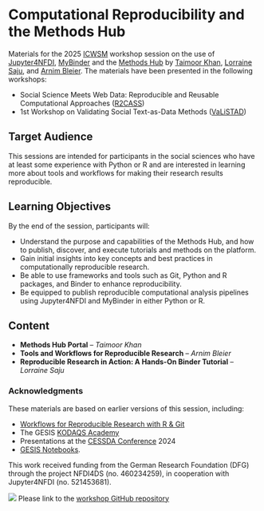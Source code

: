# Computational Reproducibility and the Methods Hub

Materials for the 2025 [ICWSM](https://www.icwsm.org/2025/index.html) workshop session on the use of [Jupyter4NFDI](http://nfdi-jupyter.de), [MyBinder](https://mybinder.org) and the [Methods Hub](http://methodshub.gesis.org) by [Taimoor Khan](https://www.gesis.org/en/institute/about-us/staff/person/Taimoor.Khan), [Lorraine Saju](https://www.linkedin.com/in/lorraine-saju-694630149/), and [Arnim Bleier](https://scholar.google.com/citations?user=_fof5_EAAAAJ). The materials have been presented in the following workshops:
- Social Science Meets Web Data: Reproducible and Reusable Computational Approaches ([R2CASS](https://r2cass2025.wordpress.com))
- 1st Workshop on Validating Social Text-as-Data Methods ([VaLiSTAD](https://sites.google.com/view/valistad2025icwsm))

## Target Audience
This sessions are intended for participants in the social sciences who have at least some experience with Python or R and are interested in learning more about tools and workflows for making their research results reproducible.

## Learning Objectives
By the end of the session, participants will:
- Understand the purpose and capabilities of the Methods Hub, and how to publish, discover, and execute tutorials and methods on the platform.
- Gain initial insights into key concepts and best practices in computationally reproducible research.
- Be able to use frameworks and tools such as Git, Python and R packages, and Binder to enhance reproducibility.
- Be equipped to publish reproducible computational analysis pipelines using Jupyter4NFDI and MyBinder in either Python or R.
  

## Content
- **Methods Hub Portal** – *Taimoor Khan*
- **Tools and Workflows for Reproducible Research** – *Arnim Bleier*
- **Reproducible Research in Action: A Hands-On Binder Tutorial** – *Lorraine Saju*


### Acknowledgments

These materials are based on earlier versions of this session, including: 
- [Workflows for Reproducible Research with R & Git](https://github.com/jobreu/reproducible-research-gesis-2023)
- The GESIS [KODAQS Academy](https://www.gesis.org/en/gesis-training/kodaqs-academy)
- Presentations at the [CESSDA Conference](https://www.cessda.eu/News/CESSDA-Newsitem-nid3869) 2024
- [GESIS Notebooks](https://doi.org/10.5281/zenodo.7362188).


This work received funding from the German Research Foundation (DFG) through the project NFDI4DS (no. 460234259), in cooperation with Jupyter4NFDI (no. 521453681).

[![](https://licensebuttons.net/l/by/3.0/80x15.png)](https://creativecommons.org/licenses/by/4.0/) 
Please link to the [workshop GitHub repository](https://github.com/arnim/Reproducibility-ICWSM25)

